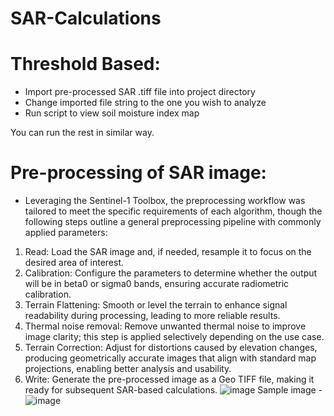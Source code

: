 # SAR-Calculations

# Threshold Based:
- Import pre-processed SAR .tiff file into project directory
- Change imported file string to the one you wish to analyze
- Run script to view soil moisture index map

You can run the rest in similar way.


# Pre-processing of SAR image:
- Leveraging the Sentinel-1 Toolbox, the preprocessing workflow was tailored to meet the specific requirements of each algorithm, though the following steps outline a general preprocessing pipeline with commonly applied parameters:
1. Read: Load the SAR image and, if needed, resample it to focus on the desired area of interest.
2. Calibration: Configure the parameters to determine whether the output will be in beta0 or sigma0 bands, ensuring accurate radiometric calibration.
3. Terrain Flattening: Smooth or level the terrain to enhance signal readability during processing, leading to more reliable results.
4. Thermal noise removal: Remove unwanted thermal noise to improve image clarity; this step is applied selectively depending on the use case.
5. Terrain Correction: Adjust for distortions caused by elevation changes, producing geometrically accurate images that align with standard map projections, enabling better analysis and usability.
6. Write: Generate the pre-processed image as a Geo TIFF file, making it ready for subsequent SAR-based calculations.
![image](https://github.com/user-attachments/assets/a2ef8238-0ae6-4866-be25-5d7e00f3f5c8)
Sample image -![image](https://github.com/user-attachments/assets/3480b6c7-3db7-4e44-b2df-5075ee06f1c9)




